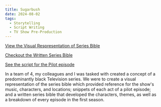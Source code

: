 ```yaml
---
title: Sugarbush
date: 2024-08-02
tags:
  - Storytelling
  - Script Writing
  - TV Show Pre-Production  
---
```


[View the Visual Respresentation of Series Bible](http://bit.ly/4oDcUDI)

[Checkout the Written Series Bible](https://docs.google.com/document/d/1Vq-PJ3OuI5aDqIxeb0se-_cSbxe-0AD2cVn7LGJYXBY/edit?usp=sharing)

[See the script for the Pilot episode](https://docs.google.com/document/d/11zQEqPyqh0X8tHwvFELgL5_AklaUMK84HnwJ4HDrUHU/edit?usp=sharing)

 In a team of 4, my colleagues and I was tasked with created a concept of a predominantly black Television series. We were to create a visual representation of the series bible which provided reference for the show's music, characters, and locations; snippets of each act of a pilot episode; and a written series bible that developed the characters, themes, as well as a breakdown of every episode in the first season. 

<!--more-->
